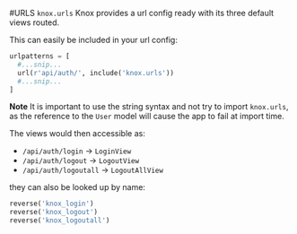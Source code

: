 #URLS `knox.urls`
Knox provides a url config ready with its three default views routed.

This can easily be included in your url config:

```python
urlpatterns = [
  #...snip...
  url(r'api/auth/', include('knox.urls'))
  #...snip...
]
```
**Note** It is important to use the string syntax and not try to import `knox.urls`,
as the reference to the `User` model will cause the app to fail at import time.

The views would then accessible as:

- `/api/auth/login` -> `LoginView`
- `/api/auth/logout` -> `LogoutView`
- `/api/auth/logoutall` -> `LogoutAllView`

they can also be looked up by name:

```python
reverse('knox_login')
reverse('knox_logout')
reverse('knox_logoutall')
```
